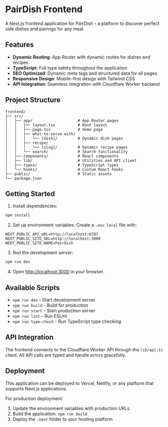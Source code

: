 # PairDish Frontend

A Next.js frontend application for PairDish - a platform to discover perfect side dishes and pairings for any meal.

## Features

- **Dynamic Routing**: App Router with dynamic routes for dishes and recipes
- **TypeScript**: Full type safety throughout the application
- **SEO Optimized**: Dynamic meta tags and structured data for all pages
- **Responsive Design**: Mobile-first design with Tailwind CSS
- **API Integration**: Seamless integration with Cloudflare Worker backend

## Project Structure

```
frontend/
├── src/
│   ├── app/                    # App Router pages
│   │   ├── layout.tsx          # Root layout
│   │   ├── page.tsx            # Home page
│   │   ├── what-to-serve-with/
│   │   │   └── [dish]/         # Dynamic dish pages
│   │   ├── recipe/
│   │   │   └── [slug]/         # Dynamic recipe pages
│   │   └── search/             # Search functionality
│   ├── components/             # React components
│   ├── lib/                    # Utilities and API client
│   ├── types/                  # TypeScript types
│   └── hooks/                  # Custom React hooks
├── public/                     # Static assets
└── package.json
```

## Getting Started

1. Install dependencies:
```bash
npm install
```

2. Set up environment variables:
Create a `.env.local` file with:
```
NEXT_PUBLIC_API_URL=http://localhost:8787
NEXT_PUBLIC_SITE_URL=http://localhost:3000
NEXT_PUBLIC_SITE_NAME=PairDish
```

3. Run the development server:
```bash
npm run dev
```

4. Open [http://localhost:3000](http://localhost:3000) in your browser.

## Available Scripts

- `npm run dev` - Start development server
- `npm run build` - Build for production
- `npm run start` - Start production server
- `npm run lint` - Run ESLint
- `npm run type-check` - Run TypeScript type checking

## API Integration

The frontend connects to the Cloudflare Worker API through the `lib/api.ts` client. All API calls are typed and handle errors gracefully.

## Deployment

This application can be deployed to Vercel, Netlify, or any platform that supports Next.js applications.

For production deployment:
1. Update the environment variables with production URLs
2. Build the application: `npm run build`
3. Deploy the `.next` folder to your hosting platform